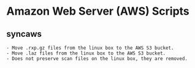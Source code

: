 # Amazon Web Server (AWS) Scripts

## syncaws

    - Move .rxp.gz files from the linux box to the AWS S3 bucket.
    - Move .laz files from the linux box to the AWS S3 bucket.
    - Does not preserve scan files on the linux box, they are removed.
